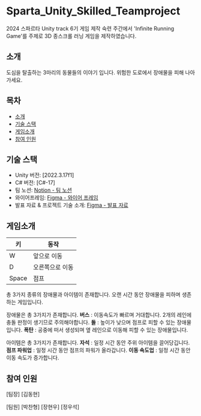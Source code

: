 # Sparta_Unity_Skilled_Teamproject

2024 스파르타 Unity track 6기 게임 제작 숙련 주간에서 'Infinite Running Game'를 주제로 3D 종스크롤 러닝 게임을 제작하였습니다.

## 소개
도심을 탈출하는 3마리의 동물들의 이야기 입니다.
위험한 도로에서 장애물을 피해 나아가세요.

## 목차
- [소개](#소개)
- [기술 스택](#기술-스택)
- [게임소개](#게임소개)
- [참여 인원](#깃허브링크)

## 기술 스택

- Unity 버전: [2022.3.17f1]
- C# 버전: [C#-17]
- 팀 노션: [Notion - 팀 노션](https://quiet-art-21b.notion.site/128ff432856080709fe6f5d2a03af15b)
- 와이어프레임: [Figma - 와이어 프레임](https://www.figma.com/board/svbtylIq0zp6vcXTMI8ZmT/Untitled?node-id=115-815&node-type=section&t=n2oC5qs6yWAcSBZh-0) 
- 발표 자료 & 프로젝트 기술 소개: [Figma - 발표 자료](https://www.figma.com/slides/AmsnUMoKewYJUl6Eolt92O/3%EC%A1%B0%EB%B0%9C%ED%91%9C%EC%9E%90%EB%A3%8C_2024_11_07?node-id=40-167&node-type=slide&t=m24Hmf8Wv5BccrGB-0)

## 게임소개

| 키   | 동작         |
|------|--------------|
| W    | 앞으로 이동  |
| D    | 오른쪽으로 이동 |
| Space | 점프 |

총 3가지 종류의 장애물과 아이템이 존재합니다.
오랜 시간 동안 장애물을 피하며 생존하는 게임입니다.

장애물은 총 3가지가 존재합니다.
**버스** : 이동속도가 빠르며 거대합니다. 2개의 레인에 충돌 판정이 생기므로 주의해야합니다.
**돌** : 높이가 낮으며 점프로 피할 수 있는 장애물입니다.
**폭탄** : 공중에 떠서 생성되며 옆 레인으로 이동해 피할 수 있는 장애물입니다.

아이템은 총 3가지가 존재합니다.
**자석** : 일정 시간 동안 주위 아이템을 끌어당깁니다.
**점프 파워업** : 일정 시간 동안 점프의 파워가 올라갑니다.
**이동 속도업** : 일정 시간 동안 이동 속도가 증가합니다.


## 참여 인원

[팀장]
[김동현]

[팀원]
[박찬형]
[장현우]
[정우석]


